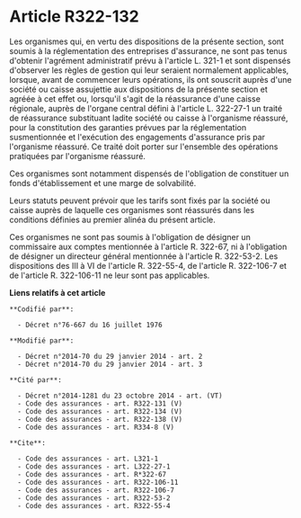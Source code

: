# Article R322-132

Les organismes qui, en vertu des dispositions de la présente section, sont soumis à la réglementation des entreprises
d'assurance, ne sont pas tenus d'obtenir l'agrément administratif prévu à l'article L. 321-1 et sont dispensés d'observer les
règles de gestion qui leur seraient normalement applicables, lorsque, avant de commencer leurs opérations, ils ont souscrit
auprès d'une société ou caisse assujettie aux dispositions de la présente section et agréée à cet effet ou, lorsqu'il s'agit
de la réassurance d'une caisse régionale, auprès de l'organe central défini à l'article L. 322-27-1 un traité de réassurance
substituant ladite société ou caisse à l'organisme réassuré, pour la constitution des garanties prévues par la réglementation
susmentionnée et l'exécution des engagements d'assurance pris par l'organisme réassuré. Ce traité doit porter sur l'ensemble
des opérations pratiquées par l'organisme réassuré. 

Ces organismes sont notamment dispensés de l'obligation de constituer un fonds d'établissement et une marge de solvabilité. 

Leurs statuts peuvent prévoir que les tarifs sont fixés par la société ou caisse auprès de laquelle ces organismes sont
réassurés dans les conditions définies au premier alinéa du présent article. 

Ces organismes ne sont pas soumis à l'obligation de désigner un commissaire aux comptes mentionnée à l'article R. 322-67, ni
à l'obligation de désigner un directeur général mentionnée à l'article R. 322-53-2. Les dispositions des III à VI de
l'article R. 322-55-4, de l'article R. 322-106-7 et de l'article R. 322-106-11 ne leur sont pas applicables.

**Liens relatifs à cet article**

	**Codifié par**:

	  - Décret n°76-667 du 16 juillet 1976

	**Modifié par**:

	  - Décret n°2014-70 du 29 janvier 2014 - art. 2
	  - Décret n°2014-70 du 29 janvier 2014 - art. 3

	**Cité par**:

	  - Décret n°2014-1281 du 23 octobre 2014 - art. (VT)
	  - Code des assurances - art. R322-131 (V)
	  - Code des assurances - art. R322-134 (V)
	  - Code des assurances - art. R322-138 (V)
	  - Code des assurances - art. R334-8 (V)

	**Cite**:

	  - Code des assurances - art. L321-1
	  - Code des assurances - art. L322-27-1
	  - Code des assurances - art. R*322-67
	  - Code des assurances - art. R322-106-11
	  - Code des assurances - art. R322-106-7
	  - Code des assurances - art. R322-53-2
	  - Code des assurances - art. R322-55-4
